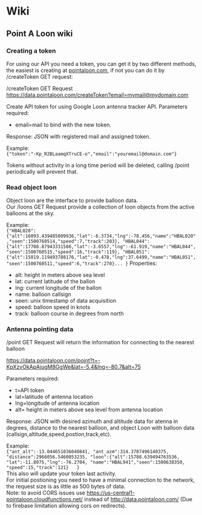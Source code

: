 # Wiki

## Point A Loon wiki

### Creating a token
For using our API you need a token, you can get it by two different methods, the easiest is creating at [pointaloon.com](http://pointaloon.com/), if not you can do it by /createToken GET request:  

/createToken GET Request  
<https://data.pointaloon.com/createToken?email=mymail@mydomain.com>  
  
Create API token for using Google Loon antenna tracker API. 
Parameters required:  
- email=mail to bind with the new token.  

Response: JSON with registered mail and assigned token.  

Example:  
`{"token":"-Kp_R2BLaamqXTruCE-o","email":"youremail@domain.com"}`  

Tokens without activity in a long time period will be deleted, calling /point periodically will prevent that.   

### Read object loon
Object loon are the interface to provide balloon data.  
Our /loons GET Request provide a collection of loon objects from the active balloons at the sky.
 
Example:  
`{"HBAL020":{"alt":16093.439485009936,"lat":-6.3734,"lng":-78.456,"name":"HBAL020","seen":1500760514,"speed":7,"track":203}, "HBAL044":{"alt":17708.87943331586,"lat":-3.6557,"lng":-61.919,"name":"HBAL044","seen":1500760515,"speed":16,"track":119}, "HBAL051":{"alt":15819.119493788176,"lat":-0.478,"lng":37.6499,"name":"HBAL051","seen":1500760511,"speed":6,"track":270}...
}` 
Properties: 
- alt: height in meters above sea level
- lat: current latitude of the ballon
- lng: current longitude of the ballon
- name: balloon callsign
- seen: unix timestamp of data acquisition
- speed: balloon speed in knots
- track: balloon course in degrees from north


### Antenna pointing data
/point GET Request will return the information for connecting to the nearest balloon  

<https://data.pointaloon.com/point?t=-KpXzvOkApAjugM8GgWe&lat=-5.4&lng=-80.7&alt=75>  

Parameters required: 
- t=API token  
- lat=latitude of antenna location  
- lng=longitude of antenna location  
- alt= height in meters above sea level from antenna location  

Response: JSON with desired azimuth and altitude data for atenna in degrees, distance to the nearest balloon, and object Loon with balloon data (callsign,altitude,speed,postion,track,etc).  

Example:  
`{"ant_alt":-13.044651036040841, "ant_azm":314.3787496140375, "distance":2966056.5460053235, "loon":{"alt":15788.639494763536, "lat":-11.8075,"lng":-76.2704, "name":"HBAL941","seen":1500638350, "speed":15,"track":121}  
}`   
This also will update your token last activity.   
For initial postioning you need to have a minimal connection to the network, the request size is as little as 500 bytes of data.  
Note: to avoid CORS issues use https://us-central1-pointaloon.cloudfunctions.net/ instead of http://data.pointaloon.com/ (Due to firebase limitation allowing cors on redirects).  